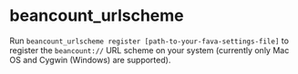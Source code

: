 # beancount_urlscheme

Run `beancount_urlscheme register [path-to-your-fava-settings-file]` to
register the `beancount://` URL scheme on your system (currently only Mac OS
and Cygwin (Windows) are supported).
